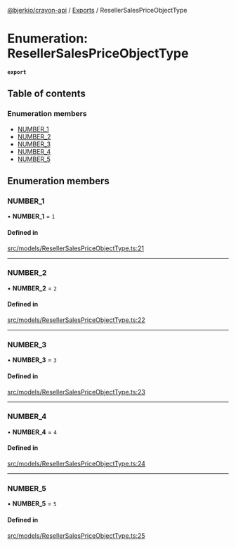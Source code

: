 [@bjerkio/crayon-api](../README.md) / [Exports](../modules.md) / ResellerSalesPriceObjectType

# Enumeration: ResellerSalesPriceObjectType

**`export`**

## Table of contents

### Enumeration members

- [NUMBER\_1](ResellerSalesPriceObjectType.md#number_1)
- [NUMBER\_2](ResellerSalesPriceObjectType.md#number_2)
- [NUMBER\_3](ResellerSalesPriceObjectType.md#number_3)
- [NUMBER\_4](ResellerSalesPriceObjectType.md#number_4)
- [NUMBER\_5](ResellerSalesPriceObjectType.md#number_5)

## Enumeration members

### NUMBER\_1

• **NUMBER\_1** = `1`

#### Defined in

[src/models/ResellerSalesPriceObjectType.ts:21](https://github.com/bjerkio/crayon-api-js/blob/22cd66d/src/models/ResellerSalesPriceObjectType.ts#L21)

___

### NUMBER\_2

• **NUMBER\_2** = `2`

#### Defined in

[src/models/ResellerSalesPriceObjectType.ts:22](https://github.com/bjerkio/crayon-api-js/blob/22cd66d/src/models/ResellerSalesPriceObjectType.ts#L22)

___

### NUMBER\_3

• **NUMBER\_3** = `3`

#### Defined in

[src/models/ResellerSalesPriceObjectType.ts:23](https://github.com/bjerkio/crayon-api-js/blob/22cd66d/src/models/ResellerSalesPriceObjectType.ts#L23)

___

### NUMBER\_4

• **NUMBER\_4** = `4`

#### Defined in

[src/models/ResellerSalesPriceObjectType.ts:24](https://github.com/bjerkio/crayon-api-js/blob/22cd66d/src/models/ResellerSalesPriceObjectType.ts#L24)

___

### NUMBER\_5

• **NUMBER\_5** = `5`

#### Defined in

[src/models/ResellerSalesPriceObjectType.ts:25](https://github.com/bjerkio/crayon-api-js/blob/22cd66d/src/models/ResellerSalesPriceObjectType.ts#L25)
